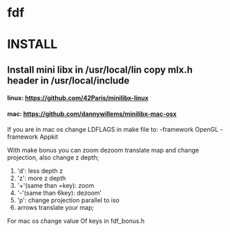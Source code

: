 # fdf

# INSTALL

## Install mini libx in /usr/local/lin copy mlx.h header in /usr/local/include
#### linux: https://github.com/42Paris/minilibx-linux
#### mac: https://github.com/dannywillems/minilibx-mac-osx

If you are in mac os change LDFLAGS in make file to:   -framework OpenGL -framework Appkit

With make bonus you can zoom dezoom translate map and change projection, also change z depth;

1. 'd': less depth z
2. 'z': more z depth
3. '+'(same than =key): zoom
4. '-'(same than 6key): dezoom'
5. 'p': change projection parallel to iso
6. arrows translate your map;

For mac os change value Of keys in fdf_bonus.h
